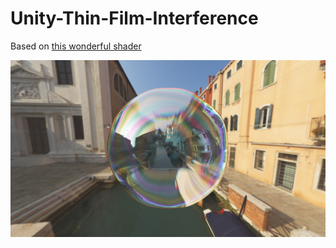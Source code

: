 # Unity-Thin-Film-Interference

Based on [this wonderful shader](https://www.shadertoy.com/view/ld3SDl)

![Screenshot](Screenshot.png)